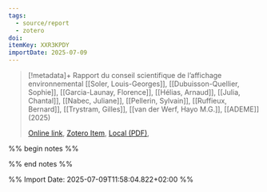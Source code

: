 ```yaml
---
tags:
  - source/report
  - zotero
doi: 
itemKey: XXR3KPDY
importDate: 2025-07-09
---
```

>[!metadata]+
> Rapport du conseil scientifique de l’affichage environnemental
> [[Soler, Louis-Georges]], [[Dubuisson-Quellier, Sophie]], [[Garcia-Launay, Florence]], [[Hélias, Arnaud]], [[Julia, Chantal]], [[Nabec, Juliane]], [[Pellerin, Sylvain]], [[Ruffieux, Bernard]], [[Trystram, Gilles]], [[van der Werf, Hayo M.G.]], 
> [[ADEME]] (2025)
> 
> [Online link](), [Zotero Item](zotero://select/library/items/XXR3KPDY), [Local (PDF)](file://C:/Users/aburg/Documents/references/zotero/storage/X6MC58A5/Soler_RAPPORTCONSEIL.pdf), 

%% begin notes %%

%% end notes %%

%% Import Date: 2025-07-09T11:58:04.822+02:00 %%
